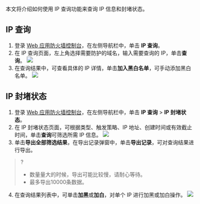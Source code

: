本文将介绍如何使用 IP 查询功能来查询 IP 信息和封堵状态。


## IP 查询
1. 登录 [Web 应用防火墙控制台](https://console.cloud.tencent.com/guanjia/tea-iplist)，在左侧导航栏中，单击 **IP 查询**。
2. 在 IP 查询页面，左上角选择需要防护的域名，输入需要查询的 IP，单击**查询**。
![](https://qcloudimg.tencent-cloud.cn/raw/08fee40f005d3e93f370fa1c8d6d854e.png)
3. 在查询结果中，可查看具体的 IP 详情，单击**加入黑白名单**，可手动添加黑白名单。
![](https://qcloudimg.tencent-cloud.cn/raw/904cc5c26d24ed222afc7cfc4175fbd7.png)

## IP 封堵状态
1. 登录 [Web 应用防火墙控制台](https://console.cloud.tencent.com/guanjia/tea-iplist)，在左侧导航栏中，单击 **IP 查询** > **IP 封堵状态**。
2. 在 IP 封堵状态页面，可根据类型、触发策略、IP 地址、创建时间或有效截止时间，单击**查询**可筛选所需 IP 信息。
![](https://qcloudimg.tencent-cloud.cn/raw/fb24f46b1d0cef3ff2578bc7b0986464.png)
3. 单击**导出全部筛选结果**，在导出记录弹窗中，单击**导出记录**，可对查询结果进行导出。
>?
>- 数量量大的时候，导出可能比较慢，请耐心等待。
>- 最多导出10000条数据。
>
4. 在查询结果列表中，可单击**加黑**或**加白**，对单个 IP 进行加黑或加白操作。
![](https://qcloudimg.tencent-cloud.cn/raw/76578d6b192e3c2d750628958cb91235.png)
